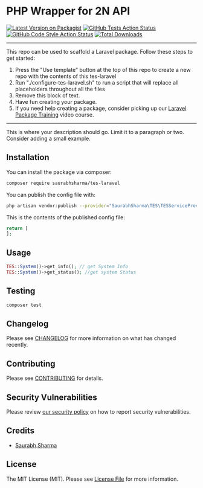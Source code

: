 # PHP Wrapper for 2N API

[![Latest Version on Packagist](https://img.shields.io/packagist/v/saurabhsharma/tes-laravel.svg?style=flat-square)](https://packagist.org/packages/saurabhsharma/tes-laravel)
[![GitHub Tests Action Status](https://img.shields.io/github/workflow/status/saurabhsharma/tes-laravel/run-tests?label=tests)](https://github.com/saurabhsharma/tes-laravel/actions?query=workflow%3Arun-tests+branch%3Amain)
[![GitHub Code Style Action Status](https://img.shields.io/github/workflow/status/saurabhsharma/tes-laravel/Check%20&%20fix%20styling?label=code%20style)](https://github.com/saurabhsharma/tes-laravel/actions?query=workflow%3A"Check+%26+fix+styling"+branch%3Amain)
[![Total Downloads](https://img.shields.io/packagist/dt/saurabhsharma/tes-laravel.svg?style=flat-square)](https://packagist.org/packages/saurabhsharma/tes-laravel)

---
This repo can be used to scaffold a Laravel package. Follow these steps to get started:

1. Press the "Use template" button at the top of this repo to create a new repo with the contents of this tes-laravel
2. Run "./configure-tes-laravel.sh" to run a script that will replace all placeholders throughout all the files
3. Remove this block of text.
4. Have fun creating your package.
5. If you need help creating a package, consider picking up our <a href="https://laravelpackage.training">Laravel Package Training</a> video course.
---

This is where your description should go. Limit it to a paragraph or two. Consider adding a small example.



## Installation

You can install the package via composer:

```bash
composer require saurabhsharma/tes-laravel
```


You can publish the config file with:
```bash
php artisan vendor:publish --provider="SaurabhSharma\TES\TESServiceProvider" --tag="tes-laravel-config"
```

This is the contents of the published config file:

```php
return [
];
```

## Usage

```php
TES::System()->get_info(); // get System Info
TES::System()->get_status(); //get system Status
```

## Testing

```bash
composer test
```

## Changelog

Please see [CHANGELOG](CHANGELOG.md) for more information on what has changed recently.

## Contributing

Please see [CONTRIBUTING](.github/CONTRIBUTING.md) for details.

## Security Vulnerabilities

Please review [our security policy](../../security/policy) on how to report security vulnerabilities.

## Credits

- [Saurabh Sharma](https://github.com/saurabhsharma2u)


## License

The MIT License (MIT). Please see [License File](LICENSE.md) for more information.

